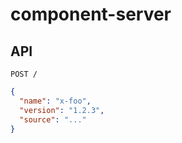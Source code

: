 # component-server

## API

`POST /`

```json
{
  "name": "x-foo",
  "version": "1.2.3",
  "source": "..."
}
```
